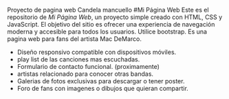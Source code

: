 Proyecto de pagina web Candela mancuello 
#Mi Página Web
Este es el repositorio de *Mi Página Web*, un proyecto simple creado con HTML, CSS y JavaScript. 
El objetivo del sitio es ofrecer una experiencia de navegación moderna y accesible para todos los usuarios.
Utilice bootstrap. 
Es una pagina web para fans del artista Mac DeMarco. 
- Diseño responsivo compatible con dispositivos móviles.
- play list de las canciones mas escuchadas.
- Formulario de contacto funcional. (proximamente)
- artistas relacionado para conocer otras bandas.
- Galerias de fotos exclusivas para descargar o tener poster.
- Foro de fans con imagenes o dibujos que quieran compartir. 

